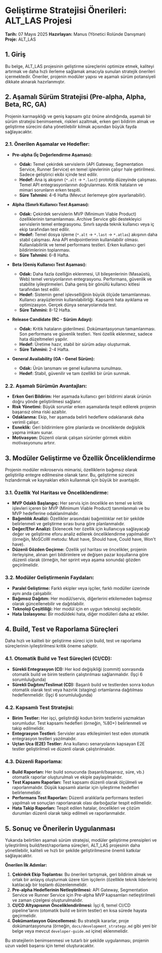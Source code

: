 # Geliştirme Stratejisi Önerileri: ALT_LAS Projesi

**Tarih:** 07 Mayıs 2025
**Hazırlayan:** Manus (Yönetici Rolünde Danışman)
**Proje:** ALT_LAS

## 1. Giriş

Bu belge, ALT_LAS projesinin geliştirme süreçlerini optimize etmek, kaliteyi artırmak ve daha hızlı ilerleme sağlamak amacıyla sunulan stratejik önerileri içermektedir. Öneriler, projenin modüler yapısı ve aşamalı sürüm potansiyeli dikkate alınarak hazırlanmıştır.

## 2. Aşamalı Sürüm Stratejisi (Pre-alpha, Alpha, Beta, RC, GA)

Projenin karmaşıklığı ve geniş kapsamı göz önüne alındığında, aşamalı bir sürüm stratejisi benimsemek, riskleri azaltmak, erken geri bildirim almak ve geliştirme sürecini daha yönetilebilir kılmak açısından büyük fayda sağlayacaktır.

### 2.1. Önerilen Aşamalar ve Hedefler:

*   **Pre-alpha (İç Değerlendirme Aşaması):**
    *   **Odak:** Temel çekirdek servislerin (API Gateway, Segmentation Service, Runner Service) en temel işlevlerinin çalışır hale getirilmesi. Sadece geliştirici ekibi içinde test edilir.
    *   **Hedef:** Ana iş akışının (`*.alt` -> `*.last`) prototip düzeyinde çalışması. Temel API entegrasyonlarının doğrulanması. Kritik hataların ve mimari sorunların erken tespiti.
    *   **Süre Tahmini:** 4-6 Hafta (Mevcut ilerlemeye göre ayarlanabilir).

*   **Alpha (Sınırlı Kullanıcı Test Aşaması):**
    *   **Odak:** Çekirdek servislerin MVP (Minimum Viable Product) özelliklerinin tamamlanması. Archive Service gibi destekleyici servislerin temel entegrasyonu. Sınırlı sayıda teknik kullanıcı veya iç ekip tarafından test edilir.
    *   **Hedef:** Temel dosya işleme (`*.alt` -> `*.last` -> `*.atlas`) akışının daha stabil çalışması. Ana API endpointlerinin kullanılabilir olması. Kullanılabilirlik ve temel performans testleri. Erken kullanıcı geri bildirimlerinin toplanması.
    *   **Süre Tahmini:** 6-8 Hafta.

*   **Beta (Geniş Kullanıcı Test Aşaması):**
    *   **Odak:** Daha fazla özelliğin eklenmesi, UI bileşenlerinin (Masaüstü, Web) temel versiyonlarının entegrasyonu. Performans, güvenlik ve stabilite iyileştirmeleri. Daha geniş bir gönüllü kullanıcı kitlesi tarafından test edilir.
    *   **Hedef:** Sistemin genel işlevselliğinin büyük ölçüde tamamlanması. Kullanıcı arayüzlerinin kullanılabilirliği. Kapsamlı hata ayıklama ve optimizasyon. Gerçek dünya senaryolarında test.
    *   **Süre Tahmini:** 8-12 Hafta.

*   **Release Candidate (RC - Sürüm Adayı):**
    *   **Odak:** Kritik hataların giderilmesi. Dokümantasyonun tamamlanması. Son performans ve güvenlik testleri. Yeni özellik eklenmez, sadece hata düzeltmeleri yapılır.
    *   **Hedef:** Üretime hazır, stabil bir sürüm adayı oluşturmak.
    *   **Süre Tahmini:** 2-4 Hafta.

*   **General Availability (GA - Genel Sürüm):**
    *   **Odak:** Ürün lansmanı ve genel kullanıma sunulması.
    *   **Hedef:** Stabil, güvenilir ve tam özellikli bir ürün sunmak.

### 2.2. Aşamalı Sürümün Avantajları:

*   **Erken Geri Bildirim:** Her aşamada kullanıcı geri bildirimi alarak ürünün doğru yönde geliştirilmesi sağlanır.
*   **Risk Yönetimi:** Büyük sorunlar erken aşamalarda tespit edilerek projenin başarısız olma riski azaltılır.
*   **Odaklanma:** Ekip, her aşamada belirli hedeflere odaklanarak daha verimli çalışır.
*   **Esneklik:** Geri bildirimlere göre planlarda ve önceliklerde değişiklik yapma imkanı sunar.
*   **Motivasyon:** Düzenli olarak çalışan sürümler görmek ekibin motivasyonunu artırır.

## 3. Modüler Geliştirme ve Özellik Önceliklendirme

Projenin modüler mikroservis mimarisi, özelliklerin bağımsız olarak geliştirilip entegre edilmesine olanak tanır. Bu, geliştirme sürecini hızlandırmak ve kaynakları etkin kullanmak için büyük bir avantajdır.

### 3.1. Özellik Yol Haritası ve Önceliklendirme:

*   **MVP Odaklı Başlangıç:** Her servis için öncelikle en temel ve kritik işlevleri içeren bir MVP (Minimum Viable Product) tanımlanmalı ve bu MVP hedeflerine odaklanılmalıdır.
*   **Bağımlılık Analizi:** Özellikler arasındaki bağımlılıklar net bir şekilde belirlenmeli ve geliştirme sırası buna göre planlanmalıdır.
*   **Değer/Efor Analizi:** Eklenecek her özellik için kullanıcıya sağlayacağı değer ve geliştirme eforu analiz edilerek önceliklendirme yapılmalıdır (örneğin, MoSCoW metodu: Must have, Should have, Could have, Won't have).
*   **Düzenli Gözden Geçirme:** Özellik yol haritası ve öncelikler, projenin ilerleyişine, alınan geri bildirimlere ve değişen pazar koşullarına göre düzenli olarak (örneğin, her sprint veya aşama sonunda) gözden geçirilmelidir.

### 3.2. Modüler Geliştirmenin Faydaları:

*   **Paralel Geliştirme:** Farklı ekipler veya işçiler, farklı modüller üzerinde aynı anda çalışabilir.
*   **Bağımsız Dağıtım:** Her modül/servis, diğerlerini etkilemeden bağımsız olarak güncellenebilir ve dağıtılabilir.
*   **Teknoloji Çeşitliliği:** Her modül için en uygun teknoloji seçilebilir.
*   **Hata İzolasyonu:** Bir modüldeki hata, diğer modülleri daha az etkiler.

## 4. Build, Test ve Raporlama Süreçleri

Daha hızlı ve kaliteli bir geliştirme süreci için build, test ve raporlama süreçlerinin iyileştirilmesi kritik öneme sahiptir.

### 4.1. Otomatik Build ve Test Süreçleri (CI/CD):

*   **Sürekli Entegrasyon (CI):** Her kod değişikliği (commit) sonrasında otomatik build ve birim testlerin çalıştırılması sağlanmalıdır. (İşçi 6 sorumluluğunda)
*   **Sürekli Dağıtım/Teslimat (CD):** Başarılı build ve testlerden sonra kodun otomatik olarak test veya hazırlık (staging) ortamlarına dağıtılması hedeflenmelidir. (İşçi 6 sorumluluğunda)

### 4.2. Kapsamlı Test Stratejisi:

*   **Birim Testler:** Her işçi, geliştirdiği kodun birim testlerini yazmaktan sorumludur. Test kapsamı hedefleri (örneğin, %80+) belirlenmeli ve takip edilmelidir.
*   **Entegrasyon Testleri:** Servisler arası etkileşimleri test eden otomatik entegrasyon testleri yazılmalıdır.
*   **Uçtan Uca (E2E) Testler:** Ana kullanıcı senaryolarını kapsayan E2E testler geliştirilmeli ve düzenli olarak çalıştırılmalıdır.

### 4.3. Düzenli Raporlama:

*   **Build Raporları:** Her build sonucunda (başarılı/başarısız, süre, vb.) otomatik raporlar oluşturulmalı ve ekiple paylaşılmalıdır.
*   **Test Kapsamı Raporları:** Test kapsamı düzenli olarak ölçülmeli ve raporlanmalıdır. Düşük kapsamlı alanlar için iyileştirme hedefleri belirlenmelidir.
*   **Performans Test Raporları:** Düzenli aralıklarla performans testleri yapılmalı ve sonuçları raporlanarak olası darboğazlar tespit edilmelidir.
*   **Hata Takip Raporları:** Tespit edilen hatalar, öncelikleri ve çözüm durumları düzenli olarak takip edilmeli ve raporlanmalıdır.

## 5. Sonuç ve Önerilerin Uygulanması

Yukarıda belirtilen aşamalı sürüm stratejisi, modüler geliştirme prensipleri ve iyileştirilmiş build/test/raporlama süreçleri, ALT_LAS projesinin daha yönetilebilir, kaliteli ve hızlı bir şekilde geliştirilmesine önemli katkılar sağlayacaktır.

**Önerilen İlk Adımlar:**

1.  **Çekirdek Ekip Toplantısı:** Bu önerileri tartışmak, geri bildirim almak ve ortak bir anlayış oluşturmak üzere tüm işçilerin (özellikle teknik liderlerin) katılacağı bir toplantı düzenlenmelidir.
2.  **Pre-alpha Hedeflerinin Netleştirilmesi:** API Gateway, Segmentation Service ve Runner Service için Pre-alpha MVP kapsamları netleştirilmeli ve zaman çizelgesi oluşturulmalıdır.
3.  **CI/CD Altyapısının Önceliklendirilmesi:** İşçi 6, temel CI/CD pipeline'larını (otomatik build ve birim testler) en kısa sürede hayata geçirmelidir.
4.  **Dokümantasyon Güncellemesi:** Bu stratejik kararlar, proje dokümantasyonuna (örneğin, `docs/development_strategy.md` gibi yeni bir belge veya mevcut `developer-guide.md` içine) eklenmelidir.

Bu stratejilerin benimsenmesi ve tutarlı bir şekilde uygulanması, projenin uzun vadeli başarısı için temel oluşturacaktır.


